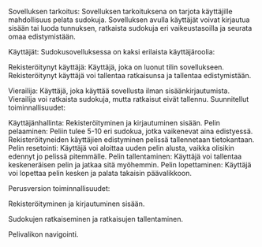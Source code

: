 Sovelluksen tarkoitus:
Sovelluksen tarkoituksena on tarjota käyttäjille mahdollisuus pelata sudokuja. Sovelluksen avulla käyttäjät voivat kirjautua sisään tai luoda tunnuksen, ratkaista sudokuja eri vaikeustasoilla ja seurata omaa edistymistään.

Käyttäjät:
Sudokusovelluksessa on kaksi erilaista käyttäjäroolia:

Rekisteröitynyt käyttäjä: 
Käyttäjä, joka on luonut tilin sovellukseen. Rekisteröitynyt käyttäjä voi tallentaa ratkaisunsa ja tallentaa  edistymistään.

Vierailija: Käyttäjä, joka käyttää sovellusta ilman sisäänkirjautumista. Vierailija voi ratkaista sudokuja, mutta ratkaisut eivät tallennu.
Suunnitellut toiminnallisuudet:

Käyttäjänhallinta:
Rekisteröityminen ja kirjautuminen sisään.
Pelin pelaaminen:
Peliin tulee 5-10 eri sudokua, jotka vaikenevat aina edistyessä. Rekisteröityneiden käyttäjien edistyminen pelissä tallennetaan tietokantaan.
Pelin resetointi:
Käyttäjä voi aloittaa uuden pelin alusta, vaikka olisikin edennyt jo pelissä pitemmälle.
Pelin tallentaminen:
Käyttäjä voi tallentaa keskeneräisen pelin ja jatkaa sitä myöhemmin.
Pelin lopettaminen:
Käyttäjä voi lopettaa pelin kesken ja palata takaisin päävalikkoon.

Perusversion toiminnallisuudet:

Rekisteröityminen ja kirjautuminen sisään.

Sudokujen ratkaiseminen ja ratkaisujen tallentaminen.

Pelivalikon navigointi.
